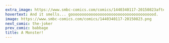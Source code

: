 ```yaml
---
extra_image: https://www.smbc-comics.com/comics/1440340117-20150823after.png
hovertext: And it smells... goooooooooooooooooooooooooooooooooooood.
image: https://www.smbc-comics.com/comics/1440340117-20150823.png
next_comic: the-joker
prev_comic: babbage
title: A Monster!
---
```


